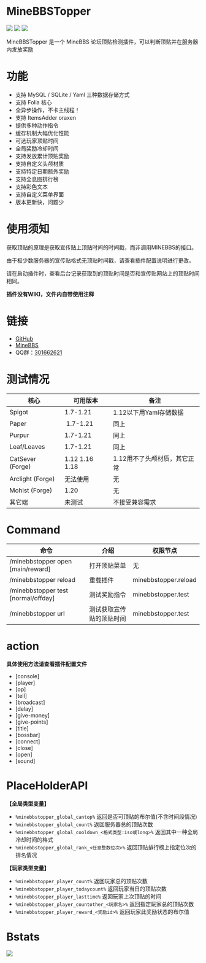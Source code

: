 # MineBBSTopper
![](https://img.shields.io/github/stars/404Yuner/MineBBSTopper) ![](https://img.shields.io/github/issues/404Yuner/MineBBSTopper?label=Issues) ![](https://img.shields.io/github/license/404Yuner/MineBBSTopper)

MineBBSTopper 是一个 MineBBS 论坛顶贴检测插件，可以判断顶贴并在服务器内发放奖励

# 功能

- 支持 MySQL / SQLite / Yaml 三种数据存储方式
- 支持 Folia 核心
- 全异步操作，不卡主线程！
- 支持 ItemsAdder oraxen
- 提供多种动作指令
- 缓存机制大幅优化性能
- 可选玩家顶贴时间
- 全局奖励冷却时间
- 支持发放累计顶贴奖励
- 支持自定义头颅材质
- 支持特定日期额外奖励
- 支持全息图排行榜
- 支持彩色文本
- 支持自定义菜单界面
- 版本更新快，问题少​

# 使用须知​

获取顶贴的原理是获取宣传贴上顶贴时间的时间戳，而非调用MINEBBS的接口。

由于极少数服务器的宣传贴格式无顶贴时间戳，请查看插件配置说明进行更改。

请在启动插件时，查看后台记录获取到的顶贴时间是否和宣传贴网站上的顶贴时间相同。

**插件没有WIKI，文件内自带使用注释​**

# 链接

- [GitHub](https://github.com/404Yuner/MineBBSTopper)
- [MineBBS](https://www.minebbs.com/resources/.8762/)
- QQ群：[301662621](https://qm.qq.com/q/Ng6wI3Ctaw​)

# 测试情况​

| 核心             | 可用版本       | 备注                         |
| ---------------- | -------------- | ---------------------------- |
| Spigot​           | 1.7-1.21​       | 1.12以下用Yaml存储数据​       |
| Paper            |​ 1.7-1.21​       | 同上​                         |
| Purpur​           | 1.7-1.21​       | 同上​                         |
| Leaf/Leaves​      | 1.7-1.21​       | 同上​                         |
| CatSever (Forge)​ | 1.12 1.16 1.18​ | 1.12用不了头颅材质，其它正常​ |
| Arclight (Forge)​ | 无法使用​       | 无                           |
| Mohist (Forge)​   | 1.20​           | 无                           |
| 其它端​           | 未测试         | 不接受兼容需求​               |

# Command

| 命令                                | 介绍                     | 权限节点             |
| ----------------------------------- | ------------------------ | -------------------- |
| /minebbstopper open [main/reward]   | 打开顶贴菜单             | 无                   |
| /minebbstopper reload               | 重载插件                 | minebbstopper.reload |
| /minebbstopper test [normal/offday] | 测试奖励指令             | minebbstopper.test   |
| /minebbstopper url                  | 测试获取宣传贴的顶贴时间 | minebbstopper.test   |

# action
**具体使用方法请查看插件配置文件**

- [console]
- [player]
- [op]
- [tell]
- [broadcast]
- [delay]
- [give-money]
- [give-points]
- [title]
- [bossbar]
- [connect]
- [close]
- [open]
- [sound]​

# PlaceHolderAPI

**【全局类型变量】**
- `%minebbstopper_global_cantop%` 返回是否可顶贴的布尔值(不含时间段情况)
- `%minebbstopper_global_count%` 返回服务器总的顶贴次数
- `%minebbstopper_global_cooldown_<格式类型:iso或long>%` 返回其中一种全局冷却时间的格式
- `%minebbstopper_global_rank_<任意整数位次>%` 返回顶贴排行榜上指定位次的排名情况

**【玩家类型变量】**
- `%minebbstopper_player_count%` 返回玩家总的顶贴次数
- `%minebbstopper_player_todaycount%` 返回玩家当日的顶贴次数
- `%minebbstopper_player_lasttime%` 返回玩家上次顶贴的时间
- `%minebbstopper_player_countother_<玩家名>%` 返回指定玩家总的顶贴次数
- `%minebbstopper_player_reward_<奖励id>%` 返回玩家此奖励状态的布尔值​

# Bstats

[![](https://bstats.org/signatures/bukkit/MineBBSTopper.svg)](https://bstats.org/plugin/bukkit/MineBBSTopper/22565​)
